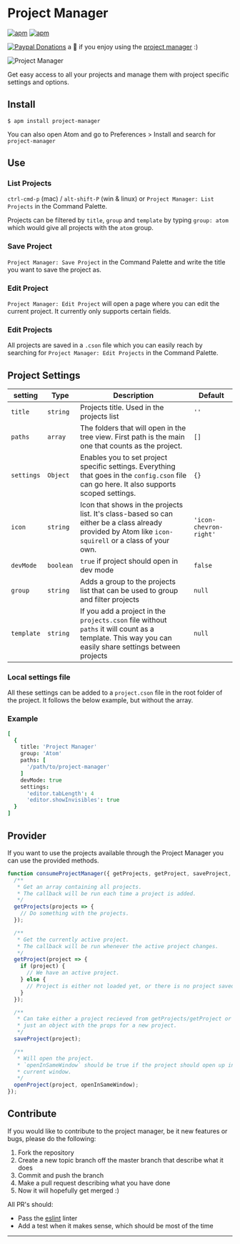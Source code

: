 # Project Manager
<!-- [![Build status](https://travis-ci.org/danielbrodin/atom-project-manager.svg?branch=master)](https://travis-ci.org/danielbrodin/atom-project-manager/) -->
[![apm](https://img.shields.io/apm/dm/project-manager.svg)](https://atom.io/packages/project-manager)
[![apm](https://img.shields.io/apm/v/project-manager.svg)]()

[![Paypal Donations](https://www.paypalobjects.com/en_US/i/btn/btn_donate_SM.gif)](https://www.paypal.com/cgi-bin/webscr?cmd=_donations&business=DR4XQWAZV6M2A&lc=SE&item_name=Project%20Manager&item_number=atom%2dproject%2dmanager&currency_code=EUR&bn=PP%2dDonationsBF%3abtn_donate_SM%2egif%3aNonHosted) a :beer: if you enjoy using the [project manager](https://github.com/danielbrodin/atom-project-manager) :)

![Project Manager](https://raw.github.com/danielbrodin/atom-project-manager/master/project-manager.gif)


Get easy access to all your projects and manage them with project specific settings and options.

## Install
```
$ apm install project-manager
```
You can also open Atom and go to Preferences > Install and search for `project-manager`


## Use
### List Projects
`ctrl-cmd-p` (mac) / `alt-shift-P` (win & linux) or `Project Manager: List Projects` in the Command Palette.

Projects can be filtered by `title`, `group` and `template` by typing `group: atom` which would give all projects with the `atom` group.


### Save Project
`Project Manager: Save Project` in the Command Palette and write the title you want to save the project as.

### Edit Project
`Project Manager: Edit Project` will open a page where you can edit the current project. It currently only supports certain fields.

### Edit Projects
All projects are saved in a `.cson` file which you can easily reach by searching for `Project Manager: Edit Projects` in the Command Palette.

## Project Settings

setting    | Type      | Description                                                                                                                                           | Default               
-----------|-----------|-------------------------------------------------------------------------------------------------------------------------------------------------------|-----------------------
`title`    | `string`  | Projects title. Used in the projects list                                                                                                | `''`                  
`paths`    | `array`   | The folders that will open in the tree view. First path is the main one that counts as the project.                                                   | `[]`                  
`settings` | `Object`  | Enables you to set project specific settings. Everything that goes in the `config.cson` file can go here. It also supports scoped settings.           | `{}`                  
`icon`     | `string`  | Icon that shows in the projects list. It's class-based so can either be a class already provided by Atom like `icon-squirell` or a class of your own. | `'icon-chevron-right'`
`devMode`  | `boolean` | `true` if project should open in dev mode                                                                                                             | `false`               
`group`    | `string`  | Adds a group to the projects list that can be used to group and filter projects                                                                       | `null`                
`template` | `string`  | If you add a project in the `projects.cson` file without `paths` it will count as a template. This way you can easily share settings between projects | `null`                

### Local settings file
All these settings can be added to a `project.cson` file in the root folder of the project. It follows the below example, but without the array.

### Example
```coffeescript
[
  {
    title: 'Project Manager'
    group: 'Atom'
    paths: [
      '/path/to/project-manager'
    ]
    devMode: true
    settings:
      'editor.tabLength': 4
      'editor.showInvisibles': true
  }
]

```

## Provider
If you want to use the projects available through the Project Manager you can use the provided methods.

```javascript
function consumeProjectManager({ getProjects, getProject, saveProject, openProject } => {
  /**
   * Get an array containing all projects.
   * The callback will be run each time a project is added.
   */
  getProjects(projects => {
    // Do something with the projects.
  });

  /**
   * Get the currently active project.
   * The callback will be run whenever the active project changes.
   */
  getProject(project => {
    if (project) {
      // We have an active project.
    } else {
      // Project is either not loaded yet, or there is no project saved.
    }
  });

  /**
   * Can take either a project recieved from getProjects/getProject or
   * just an object with the props for a new project.
   */
  saveProject(project);

  /**
   * Will open the project.
   * `openInSameWindow` should be true if the project should open up in the
   * current window.
   */
  openProject(project, openInSameWindow);
});

```


## Contribute
If you would like to contribute to the project manager, be it new features or bugs,
please do the following:

1. Fork the repository
2. Create a new topic branch off the master branch that describe what it does
3. Commit and push the branch
4. Make a pull request describing what you have done
5. Now it will hopefully get merged :)

All PR's should:
- Pass the [eslint](https://atom.io/packages/linter-eslint) linter
- Add a test when it makes sense, which should be most of the time

--------
